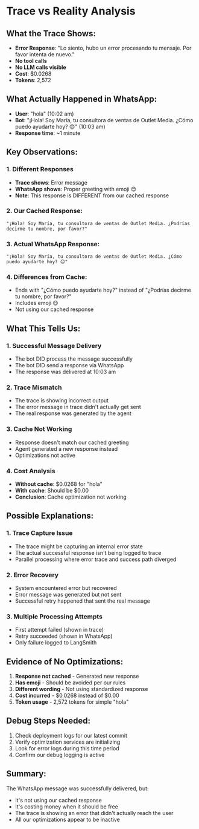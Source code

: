 # Trace vs Reality Analysis

## What the Trace Shows:
- **Error Response**: "Lo siento, hubo un error procesando tu mensaje. Por favor intenta de nuevo."
- **No tool calls**
- **No LLM calls visible**
- **Cost**: $0.0268
- **Tokens**: 2,572

## What Actually Happened in WhatsApp:
- **User**: "hola" (10:02 am)
- **Bot**: "¡Hola! Soy María, tu consultora de ventas de Outlet Media. ¿Cómo puedo ayudarte hoy? 😊" (10:03 am)
- **Response time**: ~1 minute

## Key Observations:

### 1. Different Responses
- **Trace shows**: Error message
- **WhatsApp shows**: Proper greeting with emoji 😊
- **Note**: This response is DIFFERENT from our cached response

### 2. Our Cached Response:
```
"¡Hola! Soy María, tu consultora de ventas de Outlet Media. ¿Podrías decirme tu nombre, por favor?"
```

### 3. Actual WhatsApp Response:
```
"¡Hola! Soy María, tu consultora de ventas de Outlet Media. ¿Cómo puedo ayudarte hoy? 😊"
```

### 4. Differences from Cache:
- Ends with "¿Cómo puedo ayudarte hoy?" instead of "¿Podrías decirme tu nombre, por favor?"
- Includes emoji 😊
- Not using our cached response

## What This Tells Us:

### 1. Successful Message Delivery
- The bot DID process the message successfully
- The bot DID send a response via WhatsApp
- The response was delivered at 10:03 am

### 2. Trace Mismatch
- The trace is showing incorrect output
- The error message in trace didn't actually get sent
- The real response was generated by the agent

### 3. Cache Not Working
- Response doesn't match our cached greeting
- Agent generated a new response instead
- Optimizations not active

### 4. Cost Analysis
- **Without cache**: $0.0268 for "hola"
- **With cache**: Should be $0.00
- **Conclusion**: Cache optimization not working

## Possible Explanations:

### 1. Trace Capture Issue
- The trace might be capturing an internal error state
- The actual successful response isn't being logged to trace
- Parallel processing where error trace and success path diverged

### 2. Error Recovery
- System encountered error but recovered
- Error message was generated but not sent
- Successful retry happened that sent the real message

### 3. Multiple Processing Attempts
- First attempt failed (shown in trace)
- Retry succeeded (shown in WhatsApp)
- Only failure logged to LangSmith

## Evidence of No Optimizations:

1. **Response not cached** - Generated new response
2. **Has emoji** - Should be avoided per our rules
3. **Different wording** - Not using standardized response
4. **Cost incurred** - $0.0268 instead of $0.00
5. **Token usage** - 2,572 tokens for simple "hola"

## Debug Steps Needed:

1. Check deployment logs for our latest commit
2. Verify optimization services are initializing
3. Look for error logs during this time period
4. Confirm our debug logging is active

## Summary:

The WhatsApp message was successfully delivered, but:
- It's not using our cached response
- It's costing money when it should be free
- The trace is showing an error that didn't actually reach the user
- All our optimizations appear to be inactive